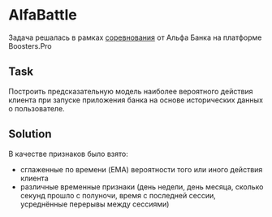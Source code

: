# AlfaBattle
Задача решалась в рамках [соревнования](https://boosters.pro/championship/alfabattle2/data/pervaya_zadacha) от Альфа Банка на платформе Boosters.Pro
## Task
Построить предсказательную модель наиболее вероятного действия клиента при запуске приложения банка на основе исторических данных о пользователе.
## Solution
В качестве признаков было взято:
- сглаженные по времени (EMA) вероятности того или иного действия клиента
- различные временные признаки (день недели, день месяца, сколько секунд прошло с полуночи, время с последней сессии, усреднённые перерывы между сессиями)

